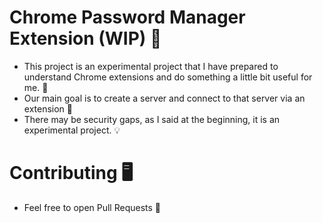 # Chrome Password Manager Extension (WIP) 🔐
- This project is an experimental project that I have prepared to understand Chrome extensions and do something a little bit useful for me. 🧪
- Our main goal is to create a server and connect to that server via an extension 🧩
- There may be security gaps, as I said at the beginning, it is an experimental project. 💡

# Contributing 🖥️
- Feel free to open Pull Requests 🔗